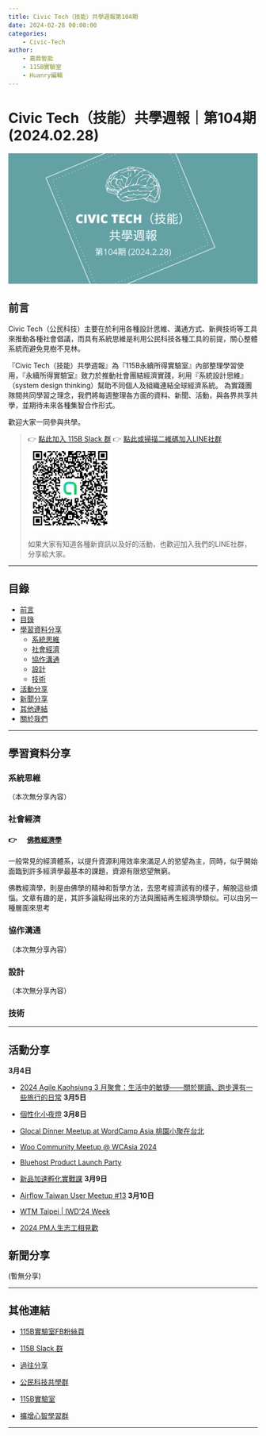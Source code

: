 ```yaml
---
title: Civic Tech（技能）共學週報第104期
date: 2024-02-28 00:00:00
categories:
	- Civic-Tech
author:
	- 嘉鼎智能
	- 115B實驗室
	- Huanry編輯
---
```

# Civic Tech（技能）共學週報｜第104期 (2024.02.28)

![Civic-Tech-104](/img/ct/104.png)

## 前言

Civic Tech（公民科技）主要在於利用各種設計思維、溝通方式、新興技術等工具來推動各種社會倡議，而具有系統思維是利用公民科技各種工具的前提，關心整體系統而避免見樹不見林。

『Civic Tech（技能）共學週報』為『115B永續所得實驗室』內部整理學習使用，『永續所得實驗室』致力於推動社會團結經濟實踐，利用『系統設計思維』（system design thinking）幫助不同個人及組織連結全球經濟系統。
為實踐團隊間共同學習之理念，我們將每週整理各方面的資料、新聞、活動，與各界共享共學，並期待未來各種集智合作形式。

歡迎大家一同參與共學。

>👉  [點此加入 115B Slack 群](https://bit.ly/Slack115b)
>👉  [點此或掃描二維碼加入LINE社群](https://line.me/ti/g2/Dj4AkbdDsY6o4D_CdDUB6Q)
>[![公民科技共學群](/img/產品共學群.jpg)](https://line.me/ti/g2/Dj4AkbdDsY6o4D_CdDUB6Q)
>
>如果大家有知道各種新資訊以及好的活動，也歡迎加入我們的LINE社群，分享給大家。

---
## 目錄
- [前言](#前言)
- [目錄](#目錄)
- [學習資料分享](#學習資料分享)
	- [系統思維](#系統思維)
	- [社會經濟](#社會經濟)
	- [協作溝通](#協作溝通)
	- [設計](#設計)
	- [技術](#技術)
- [活動分享](#活動分享)
- [新聞分享](#新聞分享)
- [其他連結](#其他連結)
- [關於我們](#關於我們)

---
## 學習資料分享
### 系統思維

（本次無分享內容）

### 社會經濟

#### 👉 &emsp; [佛教經濟學](https://medium.com/acis-intellicollective/%E4%BD%9B%E6%95%99%E7%B6%93%E6%BF%9F%E5%AD%B8-c355dd20a2ce)

一般常見的經濟體系，以提升資源利用效率來滿足人的慾望為主，同時，似乎開始面臨到許多經濟學最基本的課題，資源有限慾望無窮。

佛教經濟學，則是由佛學的精神和哲學方法，去思考經濟該有的樣子，解脫這些煩惱。文章有趣的是，其許多論點得出來的方法與團結再生經濟學類似。可以由另一種層面來思考

### 協作溝通

（本次無分享內容）

### 設計

（本次無分享內容）

### 技術


---
## 活動分享

**3月4日**
- [2024 Agile Kaohsiung 3 月聚會：生活中的敏捷——關於閱讀、跑步還有一些旅行的日常](https://agilekaohsiung.kktix.cc/events/mar-04)
**3月5日**
- [個性化小夜燈](https://www.accupass.com/event/2402270440543779001190)
**3月8日**
- [Glocal Dinner Meetup at WordCamp Asia 桃園小聚在台北](https://www.meetup.com/taoyuan-wordpress-meetup/events/299308492/)

- [Woo Community Meetup @ WCAsia 2024](https://www.eventbrite.com/e/woo-community-meetup-wcasia-2024-registration-848734436547?aff=ebdssbdestsearch)

- [Bluehost Product Launch Party](https://www.eventbrite.com/e/bluehost-product-launch-party-tickets-850848038387?aff=ebdssbdestsearch)

- [新品加速孵化實戰課](https://www.accupass.com/event/2401291023401203883629)
**3月9日**
- [Airflow Taiwan User Meetup #13](https://www.meetup.com/taipei-py/events/298750283/)
**3月10日**
- [WTM Taipei | IWD'24 Week](https://www.accupass.com/event/2402151604342735334200)

- [2024 PM人生志工相見歡](https://www.accupass.com/event/2402241918189591352520)


## 新聞分享

(暫無分享)

---
## 其他連結

- [115B實驗室FB粉絲頁](https://www.facebook.com/%E6%B0%B8%E7%BA%8C%E6%89%80%E5%BE%97%E5%AF%A6%E9%A9%97%E5%AE%A4-102916798609139)

- [115B Slack 群](https://bit.ly/Slack115b)

- [過往分享](/categories/Civic-Tech)

- [公民科技共學群](https://line.me/ti/g2/Dj4AkbdDsY6o4D_CdDUB6Q?utm_source=invitation&utm_medium=link_copy&utm_campaign=default)

- [115B實驗室](https://line.me/ti/g2/asPFU-0w4o9MIRSBdb4gtg?utm_source=invitation&utm_medium=link_copy&utm_campaign=default)

- [擴增心智學習群](https://line.me/ti/g2/asPFU-0w4o9MIRSBdb4gtg?utm_source=invitation&utm_medium=link_copy&utm_campaign=default)

---